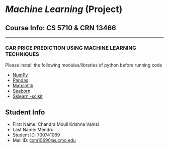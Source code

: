 # *Machine Learning* (Project) 
Course Info: CS 5710 & CRN 13466
---
---
### CAR PRICE PREDICTION USING MACHINE LEARNING TECHNIQUES

Please install the following modules/libraries of python before running code
- [NumPy](https://numpy.org/install/)
- [Pandas](https://pandas.pydata.org/docs/getting_started/install.html)
- [Matplotlib](https://matplotlib.org/stable/users/installing/index.html)
- [Seaborn](https://pypi.org/project/seaborn/)
- [Sklearn -scikit](https://scikit-learn.org/stable/install.html)


## Student Info
- First Name: Chandra Mouli Krishna Vamsi
- Last Name: Mendru
- Student ID: 700741069
- Mail ID: cxm10690@ucmo.edu
